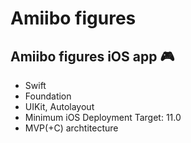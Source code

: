 # Amiibo figures

<h2>Amiibo figures iOS app 🎮</h2>

* Swift
* Foundation
* UIKit, Autolayout
* Minimum iOS Deployment Target: 11.0
* MVP(+C) archtitecture
